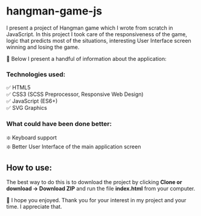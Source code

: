 # hangman-game-js

I present a project of Hangman game which I wrote from scratch in JavaScript. In this project I took care of the responsiveness of the game, logic that predicts most of the situations, interesting User Interface screen winning and losing the game.

🚀 Below I present a handful of information about the application:

### Technologies used:
✅ HTML5 <br />
✅ CSS3 (SCSS Preprocessor, Responsive Web Design)<br />
✅ JavaScript (ES6+)<br />
✅ SVG Graphics

### What could have been done better:

❇️ Keyboard support<br />
❇️ Better User Interface of the main application screen

## How to use:

The best way to do this is to download the project by clicking __Clone or download -> Download ZIP__ and run the file __index.html__ from your computer.<br />

🎉 I hope you enjoyed. Thank you for your interest in my project and your time. I appreciate that.